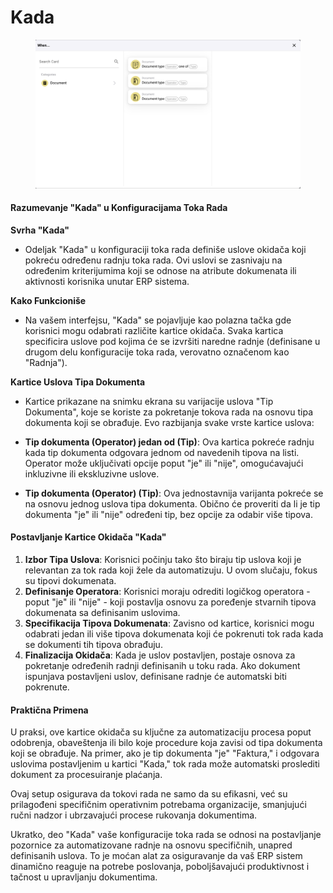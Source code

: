 # Kada

<figure><img src="../../../../.gitbook/assets/Bildschirmfoto 2024-05-04 um 16.25.45.png" alt=""><figcaption></figcaption></figure>

#### Razumevanje "Kada" u Konfiguracijama Toka Rada

**Svrha "Kada"**

* Odeljak "Kada" u konfiguraciji toka rada definiše uslove okidača koji pokreću određenu radnju toka rada. Ovi uslovi se zasnivaju na određenim kriterijumima koji se odnose na atribute dokumenata ili aktivnosti korisnika unutar ERP sistema.

**Kako Funkcioniše**

* Na vašem interfejsu, "Kada" se pojavljuje kao polazna tačka gde korisnici mogu odabrati različite kartice okidača. Svaka kartica specificira uslove pod kojima će se izvršiti naredne radnje (definisane u drugom delu konfiguracije toka rada, verovatno označenom kao "Radnja").

**Kartice Uslova Tipa Dokumenta**

* Kartice prikazane na snimku ekrana su varijacije uslova "Tip Dokumenta", koje se koriste za pokretanje tokova rada na osnovu tipa dokumenta koji se obrađuje. Evo razbijanja svake vrste kartice uslova:

* **Tip dokumenta (Operator) jedan od (Tip)**: Ova kartica pokreće radnju kada tip dokumenta odgovara jednom od navedenih tipova na listi. Operator može uključivati opcije poput "je" ili "nije", omogućavajući inkluzivne ili ekskluzivne uslove.
* **Tip dokumenta (Operator) (Tip)**: Ova jednostavnija varijanta pokreće se na osnovu jednog uslova tipa dokumenta. Obično će proveriti da li je tip dokumenta "je" ili "nije" određeni tip, bez opcije za odabir više tipova.

#### Postavljanje Kartice Okidača "Kada"

1. **Izbor Tipa Uslova**: Korisnici počinju tako što biraju tip uslova koji je relevantan za tok rada koji žele da automatizuju. U ovom slučaju, fokus su tipovi dokumenata.
2. **Definisanje Operatora**: Korisnici moraju odrediti logičkog operatora - poput "je" ili "nije" - koji postavlja osnovu za poređenje stvarnih tipova dokumenata sa definisanim uslovima.
3. **Specifikacija Tipova Dokumenata**: Zavisno od kartice, korisnici mogu odabrati jedan ili više tipova dokumenata koji će pokrenuti tok rada kada se dokumenti tih tipova obrađuju.
4. **Finalizacija Okidača**: Kada je uslov postavljen, postaje osnova za pokretanje određenih radnji definisanih u toku rada. Ako dokument ispunjava postavljeni uslov, definisane radnje će automatski biti pokrenute.

#### Praktična Primena

U praksi, ove kartice okidača su ključne za automatizaciju procesa poput odobrenja, obaveštenja ili bilo koje procedure koja zavisi od tipa dokumenta koji se obrađuje. Na primer, ako je tip dokumenta "je" "Faktura," i odgovara uslovima postavljenim u kartici "Kada," tok rada može automatski proslediti dokument za procesuiranje plaćanja.

Ovaj setup osigurava da tokovi rada ne samo da su efikasni, već su prilagođeni specifičnim operativnim potrebama organizacije, smanjujući ručni nadzor i ubrzavajući procese rukovanja dokumentima.

Ukratko, deo "Kada" vaše konfiguracije toka rada se odnosi na postavljanje pozornice za automatizovane radnje na osnovu specifičnih, unapred definisanih uslova. To je moćan alat za osiguravanje da vaš ERP sistem dinamično reaguje na potrebe poslovanja, poboljšavajući produktivnost i tačnost u upravljanju dokumentima.
